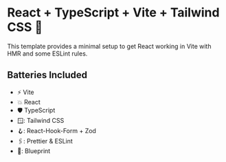 # React + TypeScript + Vite + Tailwind CSS 🚀

This template provides a minimal setup to get React working in Vite with HMR and some ESLint rules.

## Batteries Included

- ⚡ Vite
- 💥 React
- 🛡️ TypeScript
- 🪟: Tailwind CSS
- 🪝: React-Hook-Form + Zod
- 🖇️: Prettier & ESLint
- 🎁: Blueprint
